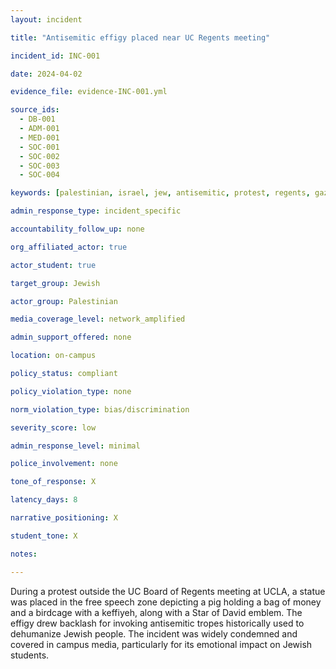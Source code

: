 ```yaml
---
layout: incident

title: "Antisemitic effigy placed near UC Regents meeting"

incident_id: INC-001

date: 2024-04-02

evidence_file: evidence-INC-001.yml

source_ids:
  - DB-001
  - ADM-001
  - MED-001
  - SOC-001
  - SOC-002
  - SOC-003
  - SOC-004

keywords: [palestinian, israel, jew, antisemitic, protest, regents, gaza, hamas, keffiyeh, pig, free speech, star of david, myers]

admin_response_type: incident_specific

accountability_follow_up: none

org_affiliated_actor: true

actor_student: true

target_group: Jewish

actor_group: Palestinian

media_coverage_level: network_amplified

admin_support_offered: none

location: on-campus

policy_status: compliant

policy_violation_type: none

norm_violation_type: bias/discrimination

severity_score: low

admin_response_level: minimal

police_involvement: none

tone_of_response: X 

latency_days: 8

narrative_positioning: X

student_tone: X 

notes: 

---
```


During a protest outside the UC Board of Regents meeting at UCLA, a statue was placed in the free speech zone depicting a pig holding a bag of money and a birdcage with a keffiyeh, along with a Star of David emblem. The effigy drew backlash for invoking antisemitic tropes historically used to dehumanize Jewish people. The incident was widely condemned and covered in campus media, particularly for its emotional impact on Jewish students.

